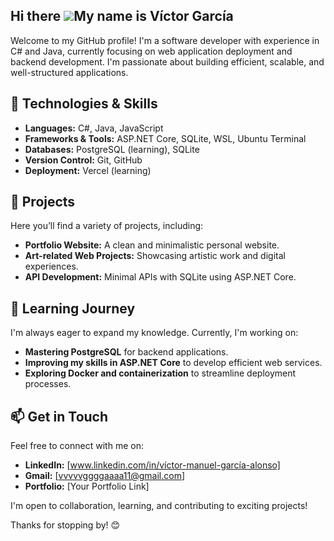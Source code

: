 ## Hi there ![](https://user-images.githubusercontent.com/18350557/176309783-0785949b-9127-417c-8b55-ab5a4333674e.gif)My name is Víctor García

Welcome to my GitHub profile! I'm a software developer with experience in C# and Java, currently focusing on web application deployment and backend development. I'm passionate about building efficient, scalable, and well-structured applications.

## 🔧 Technologies & Skills
- **Languages:** C#, Java, JavaScript
- **Frameworks & Tools:** ASP.NET Core, SQLite, WSL, Ubuntu Terminal
- **Databases:** PostgreSQL (learning), SQLite
- **Version Control:** Git, GitHub
- **Deployment:** Vercel (learning)

## 📌 Projects
Here you’ll find a variety of projects, including:
- **Portfolio Website:** A clean and minimalistic personal website.
- **Art-related Web Projects:** Showcasing artistic work and digital experiences.
- **API Development:** Minimal APIs with SQLite using ASP.NET Core.

## 🚀 Learning Journey
I'm always eager to expand my knowledge. Currently, I'm working on:
- **Mastering PostgreSQL** for backend applications.
- **Improving my skills in ASP.NET Core** to develop efficient web services.
- **Exploring Docker and containerization** to streamline deployment processes.

## 📫 Get in Touch
Feel free to connect with me on:
- **LinkedIn:** [www.linkedin.com/in/víctor-manuel-garcía-alonso]
- **Gmail:** [vvvvvggggaaaa11@gmail.com]
- **Portfolio:** [Your Portfolio Link]

I'm open to collaboration, learning, and contributing to exciting projects!

Thanks for stopping by! 😊


